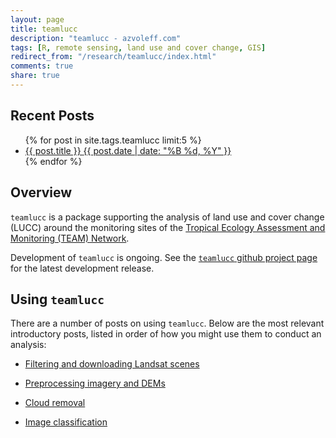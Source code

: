 ```yaml
---
layout: page
title: teamlucc
description: "teamlucc - azvoleff.com"
tags: [R, remote sensing, land use and cover change, GIS]
redirect_from: "/research/teamlucc/index.html"
comments: true
share: true
---
```


## Recent Posts
<ul class="post-list">
{% for post in site.tags.teamlucc limit:5 %} 
  <li><article><a href="{{ site.url }}{{ post.url }}">{{ post.title }} <span class="entry-date"><time datetime="{{ post.date | date_to_xmlschema }}">{{ post.date | date: "%B %d, %Y" }}</time></span></a></article></li>
{% endfor %}
</ul>

## Overview
`teamlucc` is a package supporting the analysis of land use and cover change 
(LUCC) around the monitoring sites of the <a title="TEAM Network" 
href="http://www.teamnetwork.org">Tropical Ecology Assessment and Monitoring 
(TEAM) Network</a>.

Development of `teamlucc` is ongoing. See the [`teamlucc` github project 
page](https://github.com/azvoleff/teamlucc) for the latest development release.

## Using `teamlucc`

There are a number of posts on using `teamlucc`. Below are the most relevant 
introductory posts, listed in order of how you might use them to conduct an 
analysis:

* [Filtering and downloading Landsat 
  scenes](/articles/filtering-landsat-with-teamlucc)

* [Preprocessing imagery and 
  DEMs](/articles/preprocessing-imagery-with-teamlucc)

* [Cloud removal](/articles/cloud-removal-with-teamlucc)

* [Image classification](/articles/image-classification-with-teamlucc)
